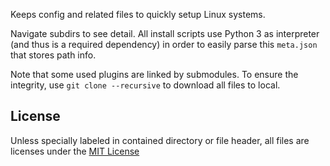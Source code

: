 Keeps config and related files to quickly setup Linux systems.

Navigate subdirs to see detail. 
All install scripts use Python 3 as interpreter (and thus is a required dependency) in order to easily parse this `meta.json` that stores path info.

Note that some used plugins are linked by submodules. To ensure the integrity, use `git clone --recursive` to download all files to local.

## License
Unless specially labeled in contained directory or file header, all files are licenses under the [MIT License](LICENSE)
